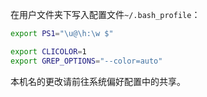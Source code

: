在用户文件夹下写入配置文件`~/.bash_profile`：
```bash
export PS1="\u@\h:\w $"

export CLICOLOR=1
export GREP_OPTIONS="--color=auto"
```
本机名的更改请前往系统偏好配置中的共享。
